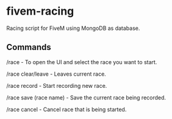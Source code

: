 # fivem-racing

Racing script for FiveM using MongoDB as database.

## Commands

/race - To open the UI and select the race you want to start.

/race clear/leave - Leaves current race.

/race record - Start recording new race.

/race save (race name) - Save the current race being recorded.

/race cancel - Cancel race that is being started.

